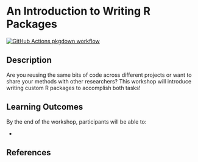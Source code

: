 
<!-- README.md is generated from README.Rmd. Please edit that file -->

# An Introduction to Writing R Packages

<!-- badges: start -->

[![GitHub Actions pkgdown
workflow](https://github.com/uf-repro/writing-R-packages/workflows/pkgdown/badge.svg)](https://github.com/uf-repro/writing-R-packages/actions?query=workflow%3Apkgdown)

<!-- badges: end -->

## Description

Are you reusing the same bits of code across different projects or want
to share your methods with other researchers? This workshop will
introduce writing custom R packages to accomplish both tasks\!

## Learning Outcomes

By the end of the workshop, participants will be able to:

  - 
## References
